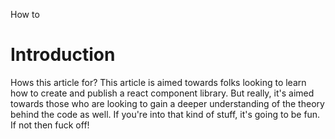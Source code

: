 How to 
# Introduction 
Hows this article for?
This article is aimed towards folks looking to learn how to create and publish a react component library. But really, it's aimed towards those who are looking to gain a deeper understanding of the theory behind the code as well. If you're into that kind of stuff, it's going to be fun. If not then fuck off! 